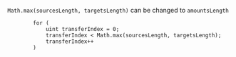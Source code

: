 
`Math.max(sourcesLength, targetsLength)` can be changed to `amountsLength`

```solidity
        for (
            uint transferIndex = 0;
            transferIndex < Math.max(sourcesLength, targetsLength);
            transferIndex++
        )
```